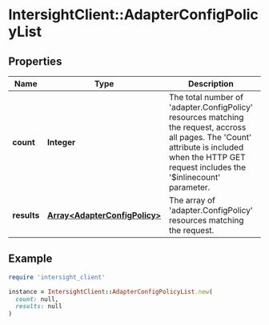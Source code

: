 # IntersightClient::AdapterConfigPolicyList

## Properties

| Name | Type | Description | Notes |
| ---- | ---- | ----------- | ----- |
| **count** | **Integer** | The total number of &#39;adapter.ConfigPolicy&#39; resources matching the request, accross all pages. The &#39;Count&#39; attribute is included when the HTTP GET request includes the &#39;$inlinecount&#39; parameter. | [optional] |
| **results** | [**Array&lt;AdapterConfigPolicy&gt;**](AdapterConfigPolicy.md) | The array of &#39;adapter.ConfigPolicy&#39; resources matching the request. | [optional] |

## Example

```ruby
require 'intersight_client'

instance = IntersightClient::AdapterConfigPolicyList.new(
  count: null,
  results: null
)
```

